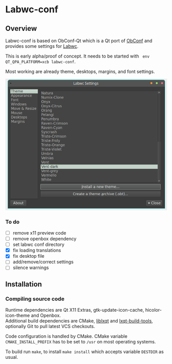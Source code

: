# Labwc-conf

## Overview

Labwc-conf is based on ObConf-Qt which is a Qt port of [ObConf](http://openbox.org/wiki/ObConf:About) and provides some settings for [Labwc](https://labwc.github.io/).

This is early alpha/proof of concept. It needs to be started with ` env QT_QPA_PLATFORM=xcb labwc-conf`.

Most working are already theme, desktops, margins, and font settings.

![labwc-conf](labwc-conf.png)

### To do

- [ ] remove x11 preview code
- [ ] remove openbox dependency
- [ ] set labwc conf directory
- [x] fix loading translations
- [x] fix desktop file
- [ ] add/remove/correct settings
- [ ] silence warnings

## Installation

### Compiling source code

Runtime dependencies are Qt X11 Extras, gtk-update-icon-cache, hicolor-icon-theme and Openbox.  
Additional build dependencies are CMake, [liblxqt](https://github.com/lxqt/liblxqt) and [lxqt-build-tools](https://github.com/lxqt/lxqt-build-tools),
optionally Git to pull latest VCS checkouts.

Code configuration is handled by CMake. CMake variable `CMAKE_INSTALL_PREFIX` has to be set to `/usr` on most operating systems.  

To build run `make`, to install `make install` which accepts variable `DESTDIR` as usual.  





